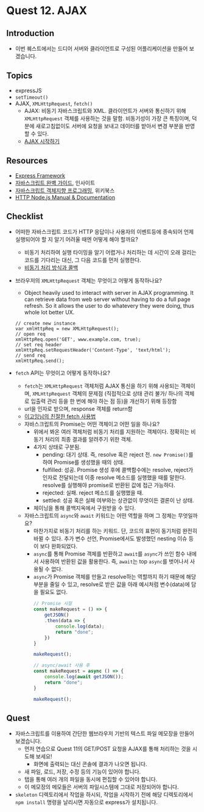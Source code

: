 # Quest 12. AJAX


## Introduction
* 이번 퀘스트에서는 드디어 서버와 클라이언트로 구성된 어플리케이션을 만들어 보겠습니다.

## Topics
* expressJS
* `setTimeout()`
* AJAX, `XMLHttpRequest`, `fetch()`
  * AJAX: 비동기 자바스크립트와 XML. 클라이언트가 서버와 통신하기 위해 `XMLHttpRequest` 객체를 사용하는 것을 말함.
  비동기성이 가장 큰 특징이며, 덕분에 새로고침없이도 서버에 요청을 보내고 데이터를 받아서 변경 부분을 반영할 수 있다. 
  * [AJAX 시작하기](https://developer.mozilla.org/ko/docs/Web/Guide/AJAX/Getting_Started)
  
## Resources
* [Express Framework](http://expressjs.com/)
* [자바스크립트 완벽 가이드](http://www.yes24.com/24/Goods/8275120?Acode=101), 인사이트
* [자바스크립트 객체지향 프로그래밍](http://www.yes24.com/24/Goods/7276246?Acode=101), 위키북스
* [HTTP Node.js Manual & Documentation](https://nodejs.org/api/http.html)

## Checklist
* 어떠한 자바스크립트 코드가 HTTP 응답이나 사용자의 이벤트등에 종속되어 언제 실행되어야 할 지 알기 어려울 때엔 어떻게 해야 할까요?
  * 비동기 처리하여 실행 타이밍을 알기 어렵거나 처리하는 데 시간이 오래 걸리는 코드를 기다리는 대신, 그 다음 코드를 먼저 실행한다.
  * [비동기 처리 방식과 콜백](https://joshua1988.github.io/web-development/javascript/javascript-asynchronous-operation/) 
  
* 브라우저의 `XMLHttpRequest` 객체는 무엇이고 어떻게 동작하나요?
  * Object heavily used to interact with server in AJAX programming. It can retrieve data from web server without having to do a full page refresh.
  So it allows the user to do whatevery they were doing, thus whole lot better UX.
  ```
  // create new instance
  var xmlHttpReq = new XMLHttpRequest();
  // open req
  xmlHttpReq.open('GET', www.example.com, true);
  // set req header
  xmlHttpReq.setRequestHeader('Content-Type', 'text/html');
  // send req
  xmlHttpReq.send();
  ``` 
  
* `fetch` API는 무엇이고 어떻게 동작하나요?
  * `fetch`는 `XMLHttpRequest` 객체처럼 AJAX 통신을 하기 위해 사용되는 객체이며,
   `XMLHttpRequest` 객체의 문제점 (직접적으로 상태 관리 불가/ 하나의 객체로 입출력 관리 등을 한 번에 해야 하는 점 등)을 개선하기 위해 등장함
  * url을 인자로 받으며, response 객체를 return함 
  * [이고잉님의 친절한 fetch 사용법](https://opentutorials.org/course/3281/20562)
  * 자바스크립트의 Promise는 어떤 객체이고 어떤 일을 하나요?
    * 위에서 봐온 여러 객체처럼 비동기 처리를 지원하는 객체이다. 정확히는 비동기 처리의 최종 결과를 알려주기 위한 객체.
    * 4가지 상태로 구분됨.
      * pending: 대기 상태. 즉, resolve 혹은 reject 전. `new Promise()`를 하여 Promise를 생성했을 때의 상태.
      * fulfilled: 성공. Promise 생성 후에 콜백함수에는 resolve, reject가 인자로 전달되는데 이중 resolve 메소드를 실행했을 때를 말한다. resolve를 실행해야 promise로 반환된 값에 접근 가능하다.
      * rejected: 실패. reject 메소드를 실행했을 때. 
      * settled: 성공 혹은 실패 여부와는 상관없이 무엇이든 결론이 난 상태.
    * 체이닝을 통해 콜백지옥에서 구원받을 수 있다.
  * 자바스크립트의 `async`와 `await` 키워드는 어떤 역할을 하며 그 정체는 무엇일까요?
    * 마찬가지로 비동기 처리를 하는 키워드. 단, 코드의 표현이 동기처럼 완전히 바뀔 수 있다. 추가 변수 선언, Promise에서도 발생했던 nesting 이슈 등이 보다 완화되었다.
    * `async`를 통해 Promise 객체를 반환하고 `await`를 `async`가 쓰인 함수 내에서 사용하여 반환된 값을 활용한다. 즉, `await`는 top `async`를 벗어나서 사용될 수 없다.
    * `async`가 Promise 객체를 만들고 resolve하는 역할까지 하기 때문에 해당 부분을 줄일 수 있고, resolve로 받은 값을 아래 예시처럼 변수(data)에 담을 필요도 없다.
        ```javascript
        // Promise 시절
        const makeRequest = () => {
            getJSON()
            .then(data => {
                console.log(data);
                return "done";
            })
        }
    
        makeRequest();
        ```
        ```javascript
        // async/await 사용 후
        const makeRequest = async () => {
            console.log(await getJSON());
            return "done";
        }
    
        makeRequest();
        ```

## Quest
* 자바스크립트를 이용하여 간단한 웹브라우저 기반의 텍스트 파일 메모장을 만들어 보겠습니다.
  * 먼저 연습으로 Quest 11의 GET/POST 요청을 AJAX를 통해 처리하는 것을 시도해 보세요!
    * 화면에 출력되는 대신 콘솔에 결과가 나오면 됩니다.
  * 새 파일, 로드, 저장, 수정 등의 기능이 있어야 합니다.
  * 탭을 통해 여러 개의 파일을 동시에 편집할 수 있어야 합니다.
  * 이 메모장의 메모들은 서버의 파일시스템에 그대로 저장되어야 합니다.
* `skeleton` 디렉토리에서 작업을 하시되, 작업을 시작하기 전에 해당 디렉토리에서 `npm install` 명령을 날리시면 자동으로 express가 설치됩니다.

